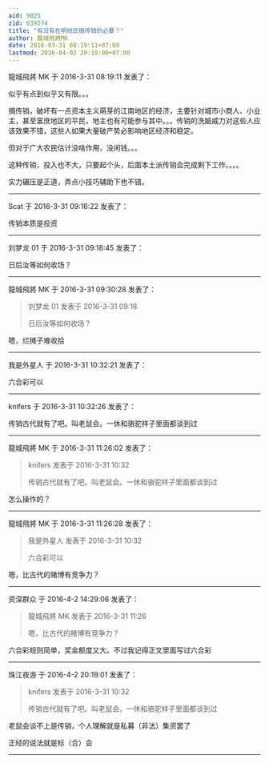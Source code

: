 ```yaml
---
aid: 9025
zid: 639274
title: "有没有在明统区搞传销的必要？"
author: 龍城飛將MK
date: 2016-03-31 08:19:11+07:00
lastmod: 2016-04-02 20:19:00+07:00
---
```


龍城飛將 MK 于 2016-3-31 08:19:11 发表了：

似乎有点到似乎又有限。。。

搞传销，破坏有一点资本主义萌芽的江南地区的经济，主要针对城市小商人、小业主，甚至富庶地区的平民，地主也有可能参与其中。。。传销的洗脑威力对这些人应该效果不错，这些人如果大量破产势必影响地区经济和稳定。

但对于广大农民估计没啥作用，没闲钱。。。

这种传销，投入也不大，只要起个头，后面本土派传销会完成剩下工作。。。。

实力碾压是正道，弄点小技巧辅助下也不错。

---

Scat 于 2016-3-31 09:16:22 发表了：

传销本质是投资

---

刘梦龙 01 于 2016-3-31 09:18:45 发表了：

日后汝等如何收场？

---

龍城飛將 MK 于 2016-3-31 09:30:28 发表了：

> 刘梦龙 01 发表于 2016-3-31 09:18
>
> 日后汝等如何收场？

嗯，烂摊子难收拾

---

我是外星人 于 2016-3-31 10:32:21 发表了：

六合彩可以

---

knifers 于 2016-3-31 10:32:26 发表了：

传销古代就有了吧。叫老鼠会。一休和骆驼祥子里面都谈到过

---

龍城飛將 MK 于 2016-3-31 11:26:02 发表了：

> knifers 发表于 2016-3-31 10:32
>
> 传销古代就有了吧。叫老鼠会。一休和骆驼祥子里面都谈到过

怎么操作的？

---

龍城飛將 MK 于 2016-3-31 11:26:28 发表了：

> 我是外星人 发表于 2016-3-31 10:32
>
> 六合彩可以

嗯，比古代的赌博有竞争力？

---

资深群众 于 2016-4-2 14:29:06 发表了：

> 龍城飛將 MK 发表于 2016-3-31 11:26
>
> 嗯，比古代的赌博有竞争力？

六合彩规则简单，奖金额度又大。不过我记得正文里面写过六合彩

---

珠江夜游 于 2016-4-2 20:19:01 发表了：

> knifers 发表于 2016-3-31 10:32
>
> 传销古代就有了吧。叫老鼠会。一休和骆驼祥子里面都谈到过

老鼠会谈不上是传销，个人理解就是私募（非法）集资罢了

正经的说法就是标（合）会

---
